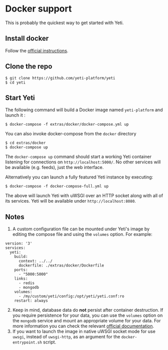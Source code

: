 # Docker support

This is probably the quickest way to get started with Yeti.

## Install docker

Follow the [official instructions](https://www.docker.com/community-edition).

## Clone the repo

    $ git clone https://github.com/yeti-platform/yeti
    $ cd yeti

## Start Yeti
The following command will build a Docker image named `yeti-platform` and launch it :

    $ docker-compose -f extras/docker/docker-compose.yml up

You can also invoke docker-compose from the `docker` directory

    $ cd extras/docker
    $ docker-compose up

The `docker-compose up` command should start a working Yeti container listening
for connections on `http://localhost:5000/`. No other services will be available  (e.g. feeds), just the web interface.

Alternatively you can launch a fully featured Yeti instance by executing:

    $ docker-compose -f docker-compose-full.yml up

The above will launch Yeti with uWSGI over an HTTP socket along with all of its services. Yeti will be available under `http://localhost:8080`.

## Notes

1. A custom configuration file can be mounted under Yeti's image by editing the
compose file and using the `volumes` option. For example:
```
version: '3'
services:
  yeti:
    build:
      context: ../../
      dockerfile: ./extras/docker/Dockerfile
    ports:
      - "5000:5000"
    links:
      - redis
      - mongodb
    volumes:
      - /my/custom/yeti/config:/opt/yeti/yeti.conf:ro
    restart: always
```
2. Keep in mind, database data do __not__ persist after container destruction. If you require
persistence for your data, you can use the `volumes` option on the `mongodb` service  and mount an appropriate volume for your data.  For more information you can check the relevant [official documentation](https://docs.docker.com/storage/volumes/).
3. If you want to launch the image in native uWSGI socket mode for use `uwsgi`, instead of `uwsgi-http`, as an argument for the `docker-entrypoint.sh` script.